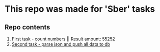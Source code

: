 # This repo was made for 'Sber' tasks


## Repo contents
1. [First task - count numbers](https://github.com/Stoppery/sber_tasks/blob/master/first_task.js) 				||       Result amount: 55252
2. [Second task - parse json and push all data to db](https://github.com/Stoppery/sber_tasks/tree/master/second_task)